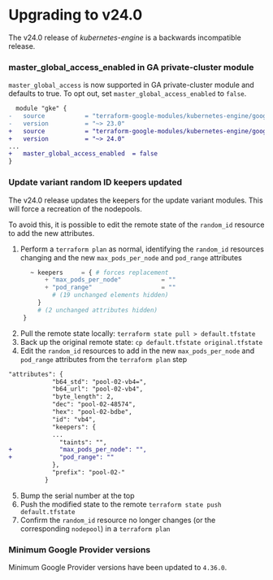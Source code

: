 # Upgrading to v24.0
The v24.0 release of *kubernetes-engine* is a backwards incompatible
release.

### master_global_access_enabled in GA private-cluster module

`master_global_access` is now supported in GA private-cluster module and defaults to true. To opt out, set `master_global_access_enabled` to `false`.

```diff
  module "gke" {
-   source           = "terraform-google-modules/kubernetes-engine/google//modules/private-cluster"
-   version          = "~> 23.0"
+   source           = "terraform-google-modules/kubernetes-engine/google//modules/private-cluster"
+   version          = "~> 24.0"
...
+   master_global_access_enabled  = false
}
```

### Update variant random ID keepers updated

The v24.0 release updates the keepers for the update variant modules. This will force a recreation of the nodepools.

To avoid this, it is possible to edit the remote state of the `random_id` resource to add the new attributes.

1. Perform a `terraform plan` as normal, identifying the `random_id` resources changing and the new `max_pods_per_node` and `pod_range` attributes
```tf
      ~ keepers     = { # forces replacement
          + "max_pods_per_node"           = ""
          + "pod_range"                   = ""
            # (19 unchanged elements hidden)
        }
        # (2 unchanged attributes hidden)
    }
```
2. Pull the remote state locally: `terraform state pull > default.tfstate`
1. Back up the original remote state: `cp default.tfstate original.tfstate`
1. Edit the `random_id` resources to add in the new `max_pods_per_node` and `pod_range` attributes from the `terraform plan` step
```diff
"attributes": {
            "b64_std": "pool-02-vb4=",
            "b64_url": "pool-02-vb4",
            "byte_length": 2,
            "dec": "pool-02-48574",
            "hex": "pool-02-bdbe",
            "id": "vb4",
            "keepers": {
            ...
              "taints": "",
+             "max_pods_per_node": "",
+             "pod_range": ""
            },
            "prefix": "pool-02-"
          }
```
5. Bump the serial number at the top
1. Push the modified state to the remote `terraform state push default.tfstate`
1. Confirm the `random_id` resource no longer changes (or the corresponding `nodepool`) in a `terraform plan`

### Minimum Google Provider versions

Minimum Google Provider versions have been updated to `4.36.0`.
